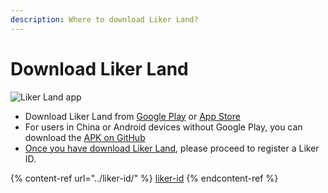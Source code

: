 ```yaml
---
description: Where to download Liker Land?
---
```


# Download Liker Land

![Liker Land app](../../.gitbook/assets/likecoin\_ad72\_appstore4\_fullpic\_en.png)

* Download Liker Land from [Google Play](https://play.google.com/store/apps/details?id=com.oice) or [App Store](https://apps.apple.com/hk/app/liker-land/id1248232355)
* For users in China or Android devices without Google Play, you can download the [APK on GitHub](https://github.com/likecoin/likecoin-app/releases)
* [Once you have download Liker Land](https://liker.land/getapp), please proceed to register a Liker ID.

{% content-ref url="../liker-id/" %}
[liker-id](../liker-id/)
{% endcontent-ref %}
